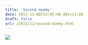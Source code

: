 ```yaml
---
title: 'Second mummy'
date: 2011-11-08T23:05:00.001+11:00
draft: false
url: /2011/11/second-mummy.html
---
```


![](http://lh3.ggpht.com/---G4v9fClgs/TrkbESVgLdI/AAAAAAAAAMo/dewxhJ7zWLU/img_13.jpg)